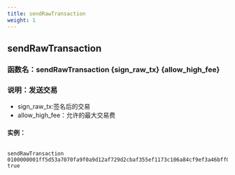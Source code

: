 ```yaml
---
title: sendRawTransaction
weight: 1
---
```


## sendRawTransaction
### 函数名：sendRawTransaction {sign_raw_tx} {allow_high_fee}
### 说明：发送交易

- sign_raw_tx:签名后的交易
- allow_high_fee：允许的最大交易费

#### 实例：

```

sendRawTransaction 0100000001ff5d53a7070fa9f0a9d12af729d2cbaf355ef1173c106a84cf9ef3a46bff03b202000000ffffffff01005504790a0000001976a914627777996288556166614462639988446255776688ac000000000000000001000000000000000000000000ffffffff6b483045022100dced4d67dd74647d0036077ee5b435838934377b1d296dd9da852772911e3be2022063dd346bd812a894968b8acacead7e7beff48947657a82f1e8f9c38876d4c905012103aba0a09f5b44138a46a2e5d26b8659923d84c4ba9437e22c3828cac43d0edb49 true

```
